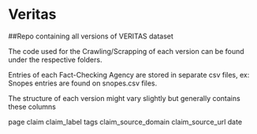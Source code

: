# Veritas

##Repo containing all versions of VERITAS dataset

The code used for the Crawling/Scrapping of each version can be found under the respective folders.

Entries of each Fact-Checking Agency are stored in separate csv files, ex: Snopes entries are found on snopes.csv files.

The structure of each version might vary slightly but generally contains these columns 

  page  claim claim_label tags  claim_source_domain claim_source_url  date
